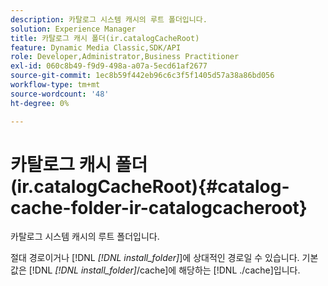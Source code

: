 ```yaml
---
description: 카탈로그 시스템 캐시의 루트 폴더입니다.
solution: Experience Manager
title: 카탈로그 캐시 폴더(ir.catalogCacheRoot)
feature: Dynamic Media Classic,SDK/API
role: Developer,Administrator,Business Practitioner
exl-id: 060c8b49-f9d9-498a-a07a-5ecd61af2677
source-git-commit: 1ec8b59f442eb96c6c3f5f1405d57a38a86bd056
workflow-type: tm+mt
source-wordcount: '48'
ht-degree: 0%

---
```


# 카탈로그 캐시 폴더(ir.catalogCacheRoot){#catalog-cache-folder-ir-catalogcacheroot}

카탈로그 시스템 캐시의 루트 폴더입니다.

절대 경로이거나 [!DNL *[!DNL install_folder]*]에 상대적인 경로일 수 있습니다. 기본값은 [!DNL *[!DNL install_folder]*/cache]에 해당하는 [!DNL ./cache]입니다.
